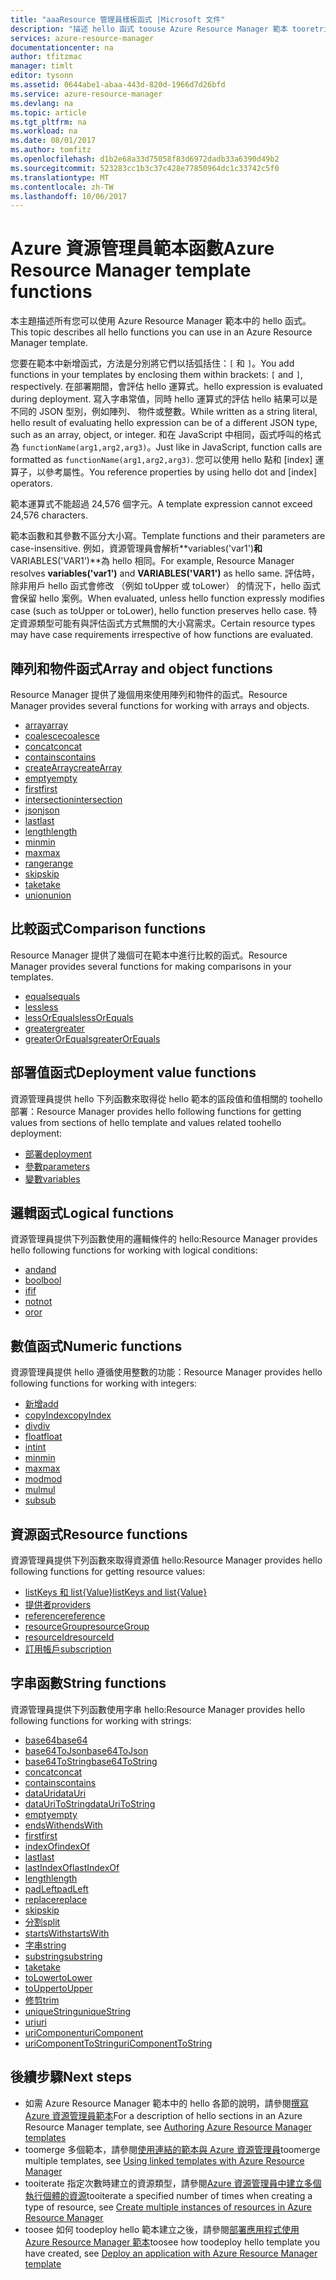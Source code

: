 ```yaml
---
title: "aaaResource 管理員樣板函式 |Microsoft 文件"
description: "描述 hello 函式 toouse Azure Resource Manager 範本 tooretrieve 值，與字串和數字，並擷取部署的資訊。"
services: azure-resource-manager
documentationcenter: na
author: tfitzmac
manager: timlt
editor: tysonn
ms.assetid: 0644abe1-abaa-443d-820d-1966d7d26bfd
ms.service: azure-resource-manager
ms.devlang: na
ms.topic: article
ms.tgt_pltfrm: na
ms.workload: na
ms.date: 08/01/2017
ms.author: tomfitz
ms.openlocfilehash: d1b2e68a33d75058f83d6972dadb33a6390d49b2
ms.sourcegitcommit: 523283cc1b3c37c428e77850964dc1c33742c5f0
ms.translationtype: MT
ms.contentlocale: zh-TW
ms.lasthandoff: 10/06/2017
---
```

# <a name="azure-resource-manager-template-functions"></a><span data-ttu-id="871bf-103">Azure 資源管理員範本函數</span><span class="sxs-lookup"><span data-stu-id="871bf-103">Azure Resource Manager template functions</span></span>
<span data-ttu-id="871bf-104">本主題描述所有您可以使用 Azure Resource Manager 範本中的 hello 函式。</span><span class="sxs-lookup"><span data-stu-id="871bf-104">This topic describes all hello functions you can use in an Azure Resource Manager template.</span></span>

<span data-ttu-id="871bf-105">您要在範本中新增函式，方法是分別將它們以括弧括住：`[` 和 `]`。</span><span class="sxs-lookup"><span data-stu-id="871bf-105">You add functions in your templates by enclosing them within brackets: `[` and `]`, respectively.</span></span> <span data-ttu-id="871bf-106">在部署期間，會評估 hello 運算式。</span><span class="sxs-lookup"><span data-stu-id="871bf-106">hello expression is evaluated during deployment.</span></span> <span data-ttu-id="871bf-107">寫入字串常值，同時 hello 運算式的評估 hello 結果可以是不同的 JSON 型別，例如陣列、 物件或整數。</span><span class="sxs-lookup"><span data-stu-id="871bf-107">While written as a string literal, hello result of evaluating hello expression can be of a different JSON type, such as an array, object, or integer.</span></span> <span data-ttu-id="871bf-108">和在 JavaScript 中相同，函式呼叫的格式為 `functionName(arg1,arg2,arg3)`。</span><span class="sxs-lookup"><span data-stu-id="871bf-108">Just like in JavaScript, function calls are formatted as `functionName(arg1,arg2,arg3)`.</span></span> <span data-ttu-id="871bf-109">您可以使用 hello 點和 [index] 運算子，以參考屬性。</span><span class="sxs-lookup"><span data-stu-id="871bf-109">You reference properties by using hello dot and [index] operators.</span></span>

<span data-ttu-id="871bf-110">範本運算式不能超過 24,576 個字元。</span><span class="sxs-lookup"><span data-stu-id="871bf-110">A template expression cannot exceed 24,576 characters.</span></span>

<span data-ttu-id="871bf-111">範本函數和其參數不區分大小寫。</span><span class="sxs-lookup"><span data-stu-id="871bf-111">Template functions and their parameters are case-insensitive.</span></span> <span data-ttu-id="871bf-112">例如，資源管理員會解析**variables('var1')**和**VARIABLES('VAR1')**為 hello 相同。</span><span class="sxs-lookup"><span data-stu-id="871bf-112">For example, Resource Manager resolves **variables('var1')** and **VARIABLES('VAR1')** as hello same.</span></span> <span data-ttu-id="871bf-113">評估時，除非用戶 hello 函式會修改 （例如 toUpper 或 toLower） 的情況下，hello 函式會保留 hello 案例。</span><span class="sxs-lookup"><span data-stu-id="871bf-113">When evaluated, unless hello function expressly modifies case (such as toUpper or toLower), hello function preserves hello case.</span></span> <span data-ttu-id="871bf-114">特定資源類型可能有與評估函式方式無關的大小寫需求。</span><span class="sxs-lookup"><span data-stu-id="871bf-114">Certain resource types may have case requirements irrespective of how functions are evaluated.</span></span>

<a id="array" />
<a id="coalesce" />
<a id="concatarray" />
<a id="contains" />
<a id="createarray" />
<a id="empty" />
<a id="first" />
<a id="intersection" />
<a id="last" />
<a id="length" />
<a id="min" />
<a id="max" />
<a id="range" />
<a id="skip" />
<a id="take" />
<a id="union" />

## <a name="array-and-object-functions"></a><span data-ttu-id="871bf-115">陣列和物件函式</span><span class="sxs-lookup"><span data-stu-id="871bf-115">Array and object functions</span></span>
<span data-ttu-id="871bf-116">Resource Manager 提供了幾個用來使用陣列和物件的函式。</span><span class="sxs-lookup"><span data-stu-id="871bf-116">Resource Manager provides several functions for working with arrays and objects.</span></span>

* [<span data-ttu-id="871bf-117">array</span><span class="sxs-lookup"><span data-stu-id="871bf-117">array</span></span>](resource-group-template-functions-array.md#array)
* [<span data-ttu-id="871bf-118">coalesce</span><span class="sxs-lookup"><span data-stu-id="871bf-118">coalesce</span></span>](resource-group-template-functions-array.md#coalesce)
* [<span data-ttu-id="871bf-119">concat</span><span class="sxs-lookup"><span data-stu-id="871bf-119">concat</span></span>](resource-group-template-functions-array.md#concat)
* [<span data-ttu-id="871bf-120">contains</span><span class="sxs-lookup"><span data-stu-id="871bf-120">contains</span></span>](resource-group-template-functions-array.md#contains)
* [<span data-ttu-id="871bf-121">createArray</span><span class="sxs-lookup"><span data-stu-id="871bf-121">createArray</span></span>](resource-group-template-functions-array.md#createarray)
* [<span data-ttu-id="871bf-122">empty</span><span class="sxs-lookup"><span data-stu-id="871bf-122">empty</span></span>](resource-group-template-functions-array.md#empty)
* [<span data-ttu-id="871bf-123">first</span><span class="sxs-lookup"><span data-stu-id="871bf-123">first</span></span>](resource-group-template-functions-array.md#first)
* [<span data-ttu-id="871bf-124">intersection</span><span class="sxs-lookup"><span data-stu-id="871bf-124">intersection</span></span>](resource-group-template-functions-array.md#intersection)
* [<span data-ttu-id="871bf-125">json</span><span class="sxs-lookup"><span data-stu-id="871bf-125">json</span></span>](resource-group-template-functions-array.md#json)
* [<span data-ttu-id="871bf-126">last</span><span class="sxs-lookup"><span data-stu-id="871bf-126">last</span></span>](resource-group-template-functions-array.md#last)
* [<span data-ttu-id="871bf-127">length</span><span class="sxs-lookup"><span data-stu-id="871bf-127">length</span></span>](resource-group-template-functions-array.md#length)
* [<span data-ttu-id="871bf-128">min</span><span class="sxs-lookup"><span data-stu-id="871bf-128">min</span></span>](resource-group-template-functions-array.md#min)
* [<span data-ttu-id="871bf-129">max</span><span class="sxs-lookup"><span data-stu-id="871bf-129">max</span></span>](resource-group-template-functions-array.md#max)
* [<span data-ttu-id="871bf-130">range</span><span class="sxs-lookup"><span data-stu-id="871bf-130">range</span></span>](resource-group-template-functions-array.md#range)
* [<span data-ttu-id="871bf-131">skip</span><span class="sxs-lookup"><span data-stu-id="871bf-131">skip</span></span>](resource-group-template-functions-array.md#skip)
* [<span data-ttu-id="871bf-132">take</span><span class="sxs-lookup"><span data-stu-id="871bf-132">take</span></span>](resource-group-template-functions-array.md#take)
* [<span data-ttu-id="871bf-133">union</span><span class="sxs-lookup"><span data-stu-id="871bf-133">union</span></span>](resource-group-template-functions-array.md#union)

<a id="equals" />
<a id="less" />
<a id="lessorequals" />
<a id="greater" />
<a id="greaterorequals" />

## <a name="comparison-functions"></a><span data-ttu-id="871bf-134">比較函式</span><span class="sxs-lookup"><span data-stu-id="871bf-134">Comparison functions</span></span>
<span data-ttu-id="871bf-135">Resource Manager 提供了幾個可在範本中進行比較的函式。</span><span class="sxs-lookup"><span data-stu-id="871bf-135">Resource Manager provides several functions for making comparisons in your templates.</span></span>

* [<span data-ttu-id="871bf-136">equals</span><span class="sxs-lookup"><span data-stu-id="871bf-136">equals</span></span>](resource-group-template-functions-comparison.md#equals)
* [<span data-ttu-id="871bf-137">less</span><span class="sxs-lookup"><span data-stu-id="871bf-137">less</span></span>](resource-group-template-functions-comparison.md#less)
* [<span data-ttu-id="871bf-138">lessOrEquals</span><span class="sxs-lookup"><span data-stu-id="871bf-138">lessOrEquals</span></span>](resource-group-template-functions-comparison.md#lessorequals)
* [<span data-ttu-id="871bf-139">greater</span><span class="sxs-lookup"><span data-stu-id="871bf-139">greater</span></span>](resource-group-template-functions-comparison.md#greater)
* [<span data-ttu-id="871bf-140">greaterOrEquals</span><span class="sxs-lookup"><span data-stu-id="871bf-140">greaterOrEquals</span></span>](resource-group-template-functions-comparison.md#greaterorequals)

<a id="deployment" />
<a id="parameters" />
<a id="variables" />

## <a name="deployment-value-functions"></a><span data-ttu-id="871bf-141">部署值函式</span><span class="sxs-lookup"><span data-stu-id="871bf-141">Deployment value functions</span></span>
<span data-ttu-id="871bf-142">資源管理員提供 hello 下列函數來取得從 hello 範本的區段值和值相關的 toohello 部署：</span><span class="sxs-lookup"><span data-stu-id="871bf-142">Resource Manager provides hello following functions for getting values from sections of hello template and values related toohello deployment:</span></span>

* [<span data-ttu-id="871bf-143">部署</span><span class="sxs-lookup"><span data-stu-id="871bf-143">deployment</span></span>](resource-group-template-functions-deployment.md#deployment)
* [<span data-ttu-id="871bf-144">參數</span><span class="sxs-lookup"><span data-stu-id="871bf-144">parameters</span></span>](resource-group-template-functions-deployment.md#parameters)
* [<span data-ttu-id="871bf-145">變數</span><span class="sxs-lookup"><span data-stu-id="871bf-145">variables</span></span>](resource-group-template-functions-deployment.md#variables)

<a id="add" />
<a id="copyindex" />
<a id="div" />
<a id="float" />
<a id="int" />
<a id="minint" />
<a id="maxint" />
<a id="mod" />
<a id="mul" />
<a id="sub" />

## <a name="logical-functions"></a><span data-ttu-id="871bf-146">邏輯函式</span><span class="sxs-lookup"><span data-stu-id="871bf-146">Logical functions</span></span>
<span data-ttu-id="871bf-147">資源管理員提供下列函數使用的邏輯條件的 hello:</span><span class="sxs-lookup"><span data-stu-id="871bf-147">Resource Manager provides hello following functions for working with logical conditions:</span></span>

* [<span data-ttu-id="871bf-148">and</span><span class="sxs-lookup"><span data-stu-id="871bf-148">and</span></span>](resource-group-template-functions-logical.md#and)
* [<span data-ttu-id="871bf-149">bool</span><span class="sxs-lookup"><span data-stu-id="871bf-149">bool</span></span>](resource-group-template-functions-logical.md#bool)
* [<span data-ttu-id="871bf-150">if</span><span class="sxs-lookup"><span data-stu-id="871bf-150">if</span></span>](resource-group-template-functions-logical.md#if)
* [<span data-ttu-id="871bf-151">not</span><span class="sxs-lookup"><span data-stu-id="871bf-151">not</span></span>](resource-group-template-functions-logical.md#not)
* [<span data-ttu-id="871bf-152">or</span><span class="sxs-lookup"><span data-stu-id="871bf-152">or</span></span>](resource-group-template-functions-logical.md#or)

## <a name="numeric-functions"></a><span data-ttu-id="871bf-153">數值函式</span><span class="sxs-lookup"><span data-stu-id="871bf-153">Numeric functions</span></span>
<span data-ttu-id="871bf-154">資源管理員提供 hello 遵循使用整數的功能：</span><span class="sxs-lookup"><span data-stu-id="871bf-154">Resource Manager provides hello following functions for working with integers:</span></span>

* [<span data-ttu-id="871bf-155">新增</span><span class="sxs-lookup"><span data-stu-id="871bf-155">add</span></span>](resource-group-template-functions-numeric.md#add)
* [<span data-ttu-id="871bf-156">copyIndex</span><span class="sxs-lookup"><span data-stu-id="871bf-156">copyIndex</span></span>](resource-group-template-functions-numeric.md#copyindex)
* [<span data-ttu-id="871bf-157">div</span><span class="sxs-lookup"><span data-stu-id="871bf-157">div</span></span>](resource-group-template-functions-numeric.md#div)
* [<span data-ttu-id="871bf-158">float</span><span class="sxs-lookup"><span data-stu-id="871bf-158">float</span></span>](resource-group-template-functions-numeric.md#float)
* [<span data-ttu-id="871bf-159">int</span><span class="sxs-lookup"><span data-stu-id="871bf-159">int</span></span>](resource-group-template-functions-numeric.md#int)
* [<span data-ttu-id="871bf-160">min</span><span class="sxs-lookup"><span data-stu-id="871bf-160">min</span></span>](resource-group-template-functions-numeric.md#min)
* [<span data-ttu-id="871bf-161">max</span><span class="sxs-lookup"><span data-stu-id="871bf-161">max</span></span>](resource-group-template-functions-numeric.md#max)
* [<span data-ttu-id="871bf-162">mod</span><span class="sxs-lookup"><span data-stu-id="871bf-162">mod</span></span>](resource-group-template-functions-numeric.md#mod)
* [<span data-ttu-id="871bf-163">mul</span><span class="sxs-lookup"><span data-stu-id="871bf-163">mul</span></span>](resource-group-template-functions-numeric.md#mul)
* [<span data-ttu-id="871bf-164">sub</span><span class="sxs-lookup"><span data-stu-id="871bf-164">sub</span></span>](resource-group-template-functions-numeric.md#sub)

<a id="listkeys" />
<a id="list" />
<a id="providers" />
<a id="reference" />
<a id="resourcegroup" />
<a id="resourceid" />
<a id="subscription" />

## <a name="resource-functions"></a><span data-ttu-id="871bf-165">資源函式</span><span class="sxs-lookup"><span data-stu-id="871bf-165">Resource functions</span></span>
<span data-ttu-id="871bf-166">資源管理員提供下列函數來取得資源值 hello:</span><span class="sxs-lookup"><span data-stu-id="871bf-166">Resource Manager provides hello following functions for getting resource values:</span></span>

* [<span data-ttu-id="871bf-167">listKeys 和 list{Value}</span><span class="sxs-lookup"><span data-stu-id="871bf-167">listKeys and list{Value}</span></span>](resource-group-template-functions-resource.md#listkeys)
* [<span data-ttu-id="871bf-168">提供者</span><span class="sxs-lookup"><span data-stu-id="871bf-168">providers</span></span>](resource-group-template-functions-resource.md#providers)
* [<span data-ttu-id="871bf-169">reference</span><span class="sxs-lookup"><span data-stu-id="871bf-169">reference</span></span>](resource-group-template-functions-resource.md#reference)
* [<span data-ttu-id="871bf-170">resourceGroup</span><span class="sxs-lookup"><span data-stu-id="871bf-170">resourceGroup</span></span>](resource-group-template-functions-resource.md#resourcegroup)
* [<span data-ttu-id="871bf-171">resourceId</span><span class="sxs-lookup"><span data-stu-id="871bf-171">resourceId</span></span>](resource-group-template-functions-resource.md#resourceid)
* [<span data-ttu-id="871bf-172">訂用帳戶</span><span class="sxs-lookup"><span data-stu-id="871bf-172">subscription</span></span>](resource-group-template-functions-resource.md#subscription)

<a id="base64" />
<a id="base64tojson" />
<a id="base64tostring" />
<a id="concat" />
<a id="containsstring" />
<a id="datauri" />
<a id="datauritostring" />
<a id="emptystring" />
<a id="endswith" />
<a id="firststring" />
<a id="indexof" />
<a id="laststring" />
<a id="lastindexof" />
<a id="lengthstring" />
<a id="padleft" />
<a id="replace" />
<a id="skipstring" />
<a id="split" />
<a id="startswith" />
<a id="string" />
<a id="substring" />
<a id="takestring" />
<a id="tolower" />
<a id="toupper" />
<a id="trim" />
<a id="uniquestring" />
<a id="uri" />
<a id="uricomponent" />
<a id="uricomponenttostring" />

## <a name="string-functions"></a><span data-ttu-id="871bf-173">字串函數</span><span class="sxs-lookup"><span data-stu-id="871bf-173">String functions</span></span>
<span data-ttu-id="871bf-174">資源管理員提供下列函數使用字串 hello:</span><span class="sxs-lookup"><span data-stu-id="871bf-174">Resource Manager provides hello following functions for working with strings:</span></span>

* [<span data-ttu-id="871bf-175">base64</span><span class="sxs-lookup"><span data-stu-id="871bf-175">base64</span></span>](resource-group-template-functions-string.md#base64)
* [<span data-ttu-id="871bf-176">base64ToJson</span><span class="sxs-lookup"><span data-stu-id="871bf-176">base64ToJson</span></span>](resource-group-template-functions-string.md#base64tojson)
* [<span data-ttu-id="871bf-177">base64ToString</span><span class="sxs-lookup"><span data-stu-id="871bf-177">base64ToString</span></span>](resource-group-template-functions-string.md#base64tostring)
* [<span data-ttu-id="871bf-178">concat</span><span class="sxs-lookup"><span data-stu-id="871bf-178">concat</span></span>](resource-group-template-functions-string.md#concat)
* [<span data-ttu-id="871bf-179">contains</span><span class="sxs-lookup"><span data-stu-id="871bf-179">contains</span></span>](resource-group-template-functions-string.md#contains)
* [<span data-ttu-id="871bf-180">dataUri</span><span class="sxs-lookup"><span data-stu-id="871bf-180">dataUri</span></span>](resource-group-template-functions-string.md#datauri)
* [<span data-ttu-id="871bf-181">dataUriToString</span><span class="sxs-lookup"><span data-stu-id="871bf-181">dataUriToString</span></span>](resource-group-template-functions-string.md#datauritostring)
* [<span data-ttu-id="871bf-182">empty</span><span class="sxs-lookup"><span data-stu-id="871bf-182">empty</span></span>](resource-group-template-functions-string.md#empty)
* [<span data-ttu-id="871bf-183">endsWith</span><span class="sxs-lookup"><span data-stu-id="871bf-183">endsWith</span></span>](resource-group-template-functions-string.md#endswith)
* [<span data-ttu-id="871bf-184">first</span><span class="sxs-lookup"><span data-stu-id="871bf-184">first</span></span>](resource-group-template-functions-string.md#first)
* [<span data-ttu-id="871bf-185">indexOf</span><span class="sxs-lookup"><span data-stu-id="871bf-185">indexOf</span></span>](resource-group-template-functions-string.md#indexof)
* [<span data-ttu-id="871bf-186">last</span><span class="sxs-lookup"><span data-stu-id="871bf-186">last</span></span>](resource-group-template-functions-string.md#last)
* [<span data-ttu-id="871bf-187">lastIndexOf</span><span class="sxs-lookup"><span data-stu-id="871bf-187">lastIndexOf</span></span>](resource-group-template-functions-string.md#lastindexof)
* [<span data-ttu-id="871bf-188">length</span><span class="sxs-lookup"><span data-stu-id="871bf-188">length</span></span>](resource-group-template-functions-string.md#length)
* [<span data-ttu-id="871bf-189">padLeft</span><span class="sxs-lookup"><span data-stu-id="871bf-189">padLeft</span></span>](resource-group-template-functions-string.md#padleft)
* [<span data-ttu-id="871bf-190">replace</span><span class="sxs-lookup"><span data-stu-id="871bf-190">replace</span></span>](resource-group-template-functions-string.md#replace)
* [<span data-ttu-id="871bf-191">skip</span><span class="sxs-lookup"><span data-stu-id="871bf-191">skip</span></span>](resource-group-template-functions-string.md#skip)
* [<span data-ttu-id="871bf-192">分割</span><span class="sxs-lookup"><span data-stu-id="871bf-192">split</span></span>](resource-group-template-functions-string.md#split)
* [<span data-ttu-id="871bf-193">startsWith</span><span class="sxs-lookup"><span data-stu-id="871bf-193">startsWith</span></span>](resource-group-template-functions-string.md#startswith)
* [<span data-ttu-id="871bf-194">字串</span><span class="sxs-lookup"><span data-stu-id="871bf-194">string</span></span>](resource-group-template-functions-string.md#string)
* [<span data-ttu-id="871bf-195">substring</span><span class="sxs-lookup"><span data-stu-id="871bf-195">substring</span></span>](resource-group-template-functions-string.md#substring)
* [<span data-ttu-id="871bf-196">take</span><span class="sxs-lookup"><span data-stu-id="871bf-196">take</span></span>](resource-group-template-functions-string.md#take)
* [<span data-ttu-id="871bf-197">toLower</span><span class="sxs-lookup"><span data-stu-id="871bf-197">toLower</span></span>](resource-group-template-functions-string.md#tolower)
* [<span data-ttu-id="871bf-198">toUpper</span><span class="sxs-lookup"><span data-stu-id="871bf-198">toUpper</span></span>](resource-group-template-functions-string.md#toupper)
* [<span data-ttu-id="871bf-199">修剪</span><span class="sxs-lookup"><span data-stu-id="871bf-199">trim</span></span>](resource-group-template-functions-string.md#trim)
* [<span data-ttu-id="871bf-200">uniqueString</span><span class="sxs-lookup"><span data-stu-id="871bf-200">uniqueString</span></span>](resource-group-template-functions-string.md#uniquestring)
* [<span data-ttu-id="871bf-201">uri</span><span class="sxs-lookup"><span data-stu-id="871bf-201">uri</span></span>](resource-group-template-functions-string.md#uri)
* [<span data-ttu-id="871bf-202">uriComponent</span><span class="sxs-lookup"><span data-stu-id="871bf-202">uriComponent</span></span>](resource-group-template-functions-string.md#uricomponent)
* [<span data-ttu-id="871bf-203">uriComponentToString</span><span class="sxs-lookup"><span data-stu-id="871bf-203">uriComponentToString</span></span>](resource-group-template-functions-string.md#uricomponenttostring)


## <a name="next-steps"></a><span data-ttu-id="871bf-204">後續步驟</span><span class="sxs-lookup"><span data-stu-id="871bf-204">Next steps</span></span>
* <span data-ttu-id="871bf-205">如需 Azure Resource Manager 範本中的 hello 各節的說明，請參閱[撰寫 Azure 資源管理員範本](resource-group-authoring-templates.md)</span><span class="sxs-lookup"><span data-stu-id="871bf-205">For a description of hello sections in an Azure Resource Manager template, see [Authoring Azure Resource Manager templates](resource-group-authoring-templates.md)</span></span>
* <span data-ttu-id="871bf-206">toomerge 多個範本，請參閱[使用連結的範本與 Azure 資源管理員](resource-group-linked-templates.md)</span><span class="sxs-lookup"><span data-stu-id="871bf-206">toomerge multiple templates, see [Using linked templates with Azure Resource Manager](resource-group-linked-templates.md)</span></span>
* <span data-ttu-id="871bf-207">tooiterate 指定次數時建立的資源類型，請參閱[Azure 資源管理員中建立多個執行個體的資源](resource-group-create-multiple.md)</span><span class="sxs-lookup"><span data-stu-id="871bf-207">tooiterate a specified number of times when creating a type of resource, see [Create multiple instances of resources in Azure Resource Manager](resource-group-create-multiple.md)</span></span>
* <span data-ttu-id="871bf-208">toosee 如何 toodeploy hello 範本建立之後，請參閱[部署應用程式使用 Azure Resource Manager 範本](resource-group-template-deploy.md)</span><span class="sxs-lookup"><span data-stu-id="871bf-208">toosee how toodeploy hello template you have created, see [Deploy an application with Azure Resource Manager template](resource-group-template-deploy.md)</span></span>

